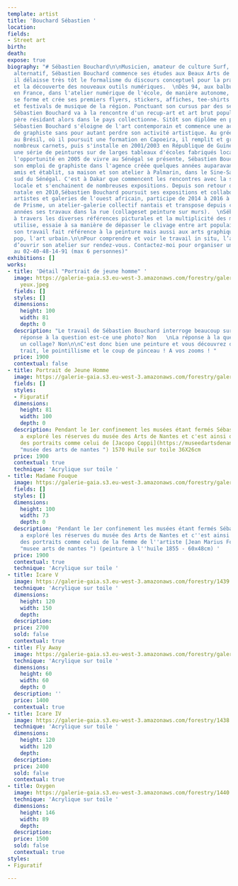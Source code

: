 ```yaml
---
template: artist
title: 'Bouchard Sébastien '
location: 
fields:
- Street art
birth: 
death: 
expose: true
biography: "# Sébastien Bouchard\n\nMusicien, amateur de culture Surf, Skate et rock
  alternatif, Sébastien Bouchard commence ses études aux Beaux Arts de Nantes, où
  il délaisse très tôt le formalisme du discours conceptuel pour la pratique du graphisme
  et la découverte des nouveaux outils numériques.  \nDès 94, aux balbutiements d'internet
  en France, dans l'atelier numérique de l'école, de manière autonome, Sébastien Bouchard
  se forme et crée ses premiers flyers, stickers, affiches, tee-shirts pour des groupes
  et festivals de musique de la région. Ponctuant son cursus par des séjours au Sénégal,
  Sébastien Bouchard va à la rencontre d'un recup-art et art brut populaire que son
  père résidant alors dans le pays collectionne. Sitôt son diplôme en poche, en 1996,
  Sébastien Bouchard s'éloigne de l'art contemporain et commence une activité professionnelle
  de graphiste sans pour autant perdre son activité artistique. Au grée des séjours
  au Brésil, où il poursuit une formation en Capoeira, il remplit et griffonne de
  nombreux carnets, puis s'installe en 2001/2003 en République de Guinée, et entreprend
  une série de peintures sur de larges tableaux d'écoles fabriqués localement. Quand
  l'opportunité en 2005 de vivre au Sénégal se présente, Sébastien Bouchard abandonne
  son emploi de graphiste dans l'agence créée quelques années auparavant avec des
  amis et établit, sa maison et son atelier à Palmarin, dans le Sine-Saloum, région
  sud du Sénégal. C'est à Dakar que commencent les rencontres avec la scène artistique
  locale et s'enchainent de nombreuses expositions. Depuis son retour dans sa ville
  natale en 2010,Sébastien Bouchard poursuit ses expositions et collaborations avec
  artistes et galeries de l'ouest africain, participe de 2014 à 2016 à la fondation
  de Prisme, un atelier-galerie collectif nantais et transpose depuis ces dernières
  années ses travaux dans la rue (collageset peinture sur murs).  \nSébastien Bouchard
  à travers les diverses références picturales et la multiplicité des médiums qu’il
  utilise, essaie à sa manière de dépasser le clivage entre art populaire et art savant.
  son travail fait référence à la peinture mais aussi aux arts graphiques, à la culture
  pop, l'art urbain.\n\nPour comprendre et voir le travail in situ, l’artiste accepte
  d’ouvrir son atelier sur rendez-vous. Contactez-moi pour organiser une visite privée
  au 02-40-48-14-91 (max 6 personnes)"
exhibitions: []
works:
- title: 'Détail "Portrait de jeune homme" '
  image: https://galerie-gaia.s3.eu-west-3.amazonaws.com/forestry/galerie-gaia-sebastien-bouchard-portrait-de-jeune-homme-81x100-DM
    yeux.jpeg
  fields: []
  styles: []
  dimensions:
    height: 100
    width: 81
    depth: 0
  description: "Le travail de Sébastien Bouchard interroge beaucoup sur écran.  \nLa
    réponse à la question est-ce une photo? Non   \nLa réponse à la question est-ce
    un collage? Non\n\nC'est donc bien une peinture et vous découvrez de prêt, le
    trait, le pointillisme et le coup de pinceau ! A vos zooms ! "
  price: 1900
  contextual: false
- title: Portrait de Jeune Homme
  image: https://galerie-gaia.s3.eu-west-3.amazonaws.com/forestry/galerie-gaia-sebastien-bouchard-portrait-de-jeune-homme-81x100.jpg
  fields: []
  styles:
  - Figuratif
  dimensions:
    height: 81
    width: 100
    depth: 0
  description: Pendant le 1er confinement les musées étant fermés Sébastien Bouchard
    a exploré les réserves du musée des Arts de Nantes et c'est ainsi qu'il a trouvé
    des portraits comme celui de [Jacopo Coppi](https://museedartsdenantes.nantesmetropole.fr/resultats-navigart.html?jcrRedirectTo=%2Fcms%2Frender%2Flive%2Ffr%2Fsites%2Fmuseedarts%2Fresultats-navigart.html&keywords=coppi
    "musée des arts de nantes ") 1570 Huile sur toile 36X26cm
  price: 1900
  contextual: true
  technique: 'Acrylique sur toile '
- title: Madame Fouque
  image: https://galerie-gaia.s3.eu-west-3.amazonaws.com/forestry/galerie-gaia-sebastien-bouchard-madamefouque-100x73.jpg
  fields: []
  styles: []
  dimensions:
    height: 100
    width: 73
    depth: 0
  description: 'Pendant le 1er confinement les musées étant fermés Sébastien Bouchard
    a exploré les réserves du musée des Arts de Nantes et c''est ainsi qu''il a trouvé
    des portraits comme celui de la femme de l''artiste [Jean Marius Fouque](https://museedartsdenantes.nantesmetropole.fr/resultats-navigart.html?jcrRedirectTo=%2Fcms%2Frender%2Flive%2Ffr%2Fsites%2Fmuseedarts%2Fresultats-navigart.html&keywords=fouque
    "musee arts de nantes ") (peinture à l''huile 1855 - 60x48cm) '
  price: 1900
  contextual: true
  technique: 'Acrylique sur toile '
- title: Icare V
  image: https://galerie-gaia.s3.eu-west-3.amazonaws.com/forestry/1439.jpg
  technique: 'Acrylique sur toile '
  dimensions:
    height: 120
    width: 150
    depth: 
  description: 
  price: 2700
  sold: false
  contextual: true
- title: Fly Away
  image: https://galerie-gaia.s3.eu-west-3.amazonaws.com/forestry/galeriegaia-sebastienbouchard-flyaway60x60cm-2019.jpeg
  technique: 'Acrylique sur toile '
  dimensions:
    height: 60
    width: 60
    depth: 0
  description: ''
  price: 1400
  contextual: true
- title: Icare IV
  image: https://galerie-gaia.s3.eu-west-3.amazonaws.com/forestry/1438.jpg
  technique: 'Acrylique sur toile '
  dimensions:
    height: 120
    width: 120
    depth: 
  description: 
  price: 2400
  sold: false
  contextual: true
- title: Oxygen
  image: https://galerie-gaia.s3.eu-west-3.amazonaws.com/forestry/1440.jpg
  technique: 'Acrylique sur toile '
  dimensions:
    height: 146
    width: 89
    depth: 
  description: 
  price: 1500
  sold: false
  contextual: true
styles:
- Figuratif

---
```

